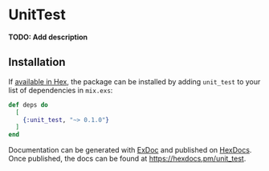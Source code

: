 # UnitTest

**TODO: Add description**

## Installation

If [available in Hex](https://hex.pm/docs/publish), the package can be installed
by adding `unit_test` to your list of dependencies in `mix.exs`:

```elixir
def deps do
  [
    {:unit_test, "~> 0.1.0"}
  ]
end
```

Documentation can be generated with [ExDoc](https://github.com/elixir-lang/ex_doc)
and published on [HexDocs](https://hexdocs.pm). Once published, the docs can
be found at <https://hexdocs.pm/unit_test>.

